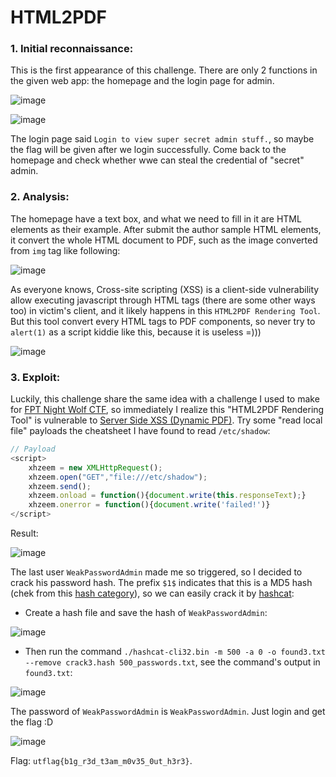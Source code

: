 # HTML2PDF

### 1. Initial reconnaissance:

This is the first appearance of this challenge. There are only 2 functions in the given web app: the homepage and the login page for admin.

![image](https://user-images.githubusercontent.com/61876488/158508140-a8e24f19-72d1-48da-9c4d-23be486d1d0a.png)

![image](https://user-images.githubusercontent.com/61876488/158508262-86369b95-5af5-414e-93db-219c7ac35224.png)

The login page said `Login to view super secret admin stuff.`, so maybe the flag will be given after we login successfully. Come back to the homepage and check whether wwe can steal the credential of "secret" admin.

### 2. Analysis:

The homepage have a text box, and what we need to fill in it are HTML elements as their example. After submit the author sample HTML elements, it convert the whole HTML document to PDF, such as the image converted from `img` tag like following:

![image](https://user-images.githubusercontent.com/61876488/158509192-a0fbf254-37be-4e1d-a81e-5df2159503eb.png)

As everyone knows, Cross-site scripting (XSS) is a client-side vulnerability allow executing javascript through HTML tags (there are some other ways too) in victim's client, and it likely happens in this `HTML2PDF Rendering Tool`. But this tool convert every HTML tags to PDF components, so never try to `alert(1)` as a script kiddie like this, because it is useless =)))

![image](https://user-images.githubusercontent.com/61876488/158510606-51513eaa-af12-45c6-92b0-976479ed0c5c.png)

### 3. Exploit:

Luckily, this challenge share the same idea with a challenge I used to make for [FPT Night Wolf CTF](https://doantung99.medium.com/fpt-night-wolf-ctf-writeup-de43925ed84b), so immediately I realize this "HTML2PDF Rendering Tool" is vulnerable to [Server Side XSS (Dynamic PDF)](https://book.hacktricks.xyz/pentesting-web/xss-cross-site-scripting/server-side-xss-dynamic-pdf). Try some "read local file" payloads the cheatsheet I have found to read `/etc/shadow`:

```javascript
// Payload
<script>
    xhzeem = new XMLHttpRequest();
    xhzeem.open("GET","file:///etc/shadow");
    xhzeem.send();
    xhzeem.onload = function(){document.write(this.responseText);}
    xhzeem.onerror = function(){document.write('failed!')}
</script>
```

Result:

![image](https://user-images.githubusercontent.com/61876488/158511713-59d6b9d7-4380-48b0-a8f1-66d6ee81bc11.png)

The last user `WeakPasswordAdmin` made me so triggered, so I decided to crack his password hash. The prefix `$1$` indicates that this is a MD5 hash (chek from this [hash category](https://hashcat.net/wiki/doku.php?id=example_hashes)), so we can easily crack it by [hashcat](https://samsclass.info/123/proj10/hashcat-2.00.7z):

- Create a hash file and save the hash of `WeakPasswordAdmin`:

![image](https://user-images.githubusercontent.com/61876488/158513908-1e74e4c9-ad49-4306-85e3-4b5c408d9c3f.png)

- Then run the command `./hashcat-cli32.bin -m 500 -a 0 -o found3.txt --remove crack3.hash 500_passwords.txt`, see the command's output in `found3.txt`:

![image](https://user-images.githubusercontent.com/61876488/158514161-b8453ef0-4ef0-42d8-8162-bf7429b2aa48.png)

The password of `WeakPasswordAdmin` is `WeakPasswordAdmin`. Just login and get the flag :D

![image](https://user-images.githubusercontent.com/61876488/158514302-de907ce2-596e-48da-ba3c-883516ed5478.png)

Flag: `utflag{b1g_r3d_t3am_m0v35_0ut_h3r3}`.
